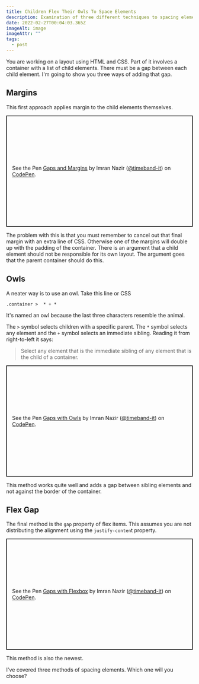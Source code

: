 ```yaml
---
title: Children Flex Their Owls To Space Elements
description: Examination of three different techniques to spacing elements with CSS
date: 2022-02-27T00:04:03.365Z
imageAlt: image
imageAttr: ""
tags:
  - post
---
```

You are working on a layout using HTML and CSS. Part of it involves a container with a list of child elements. There must be a gap between each child element. I'm going to show you three ways of adding that gap.

## Margins

This first approach applies margin to the child elements themselves.

<p class="codepen" data-height="300" data-default-tab="html,result" data-slug-hash="oNoaLBz" data-user="timeband-it" style="height: 300px; box-sizing: border-box; display: flex; align-items: center; justify-content: center; border: 2px solid; margin: 1em 0; padding: 1em;">
  <span>See the Pen <a href="https://codepen.io/timeband-it/pen/oNoaLBz">
  Gaps and Margins</a> by Imran Nazir (<a href="https://codepen.io/timeband-it">@timeband-it</a>)
  on <a href="https://codepen.io">CodePen</a>.</span>
</p>
<script async src="https://cpwebassets.codepen.io/assets/embed/ei.js"></script>

The problem with this is that you must remember to cancel out that final margin with an extra line of CSS. Otherwise one of the margins will double up with the padding of the container. There is an argument that a child element should not be responsible for its own layout. The argument goes that the parent container should do this.

## Owls

A neater way is to use an owl. Take this line or CSS

`.container >  * + *`

It's named an owl because the last three characters resemble the animal. 

The `>` symbol selects children with a specific parent. The `*` symbol selects any element and the `+` symbol selects an immediate sibling. Reading it from right-to-left it says:

>
> Select any element that is the immediate sibling of any element that is the child of a container.

<p class="codepen" data-height="300" data-default-tab="html,result" data-slug-hash="MWOPeJd" data-user="timeband-it" style="height: 300px; box-sizing: border-box; display: flex; align-items: center; justify-content: center; border: 2px solid; margin: 1em 0; padding: 1em;">
  <span>See the Pen <a href="https://codepen.io/timeband-it/pen/MWOPeJd">
  Gaps with Owls</a> by Imran Nazir (<a href="https://codepen.io/timeband-it">@timeband-it</a>)
  on <a href="https://codepen.io">CodePen</a>.</span>
</p>
<script async src="https://cpwebassets.codepen.io/assets/embed/ei.js"></script>
This method works quite well and adds a gap between sibling elements and not against the border of the container.

<br/>

## Flex Gap

The final method is the `gap` property of flex items. This assumes you are not distributing the alignment using the `justify-conten`t property.

<p class="codepen" data-height="300" data-default-tab="html,result" data-slug-hash="ExbdKLM" data-user="timeband-it" style="height: 300px; box-sizing: border-box; display: flex; align-items: center; justify-content: center; border: 2px solid; margin: 1em 0; padding: 1em;">
  <span>See the Pen <a href="https://codepen.io/timeband-it/pen/ExbdKLM">
  Gaps with Flexbox</a> by Imran Nazir (<a href="https://codepen.io/timeband-it">@timeband-it</a>)
  on <a href="https://codepen.io">CodePen</a>.</span>
</p>
<script async src="https://cpwebassets.codepen.io/assets/embed/ei.js"></script>

This method is also the newest.



I've covered three methods of spacing elements. Which one will you choose?